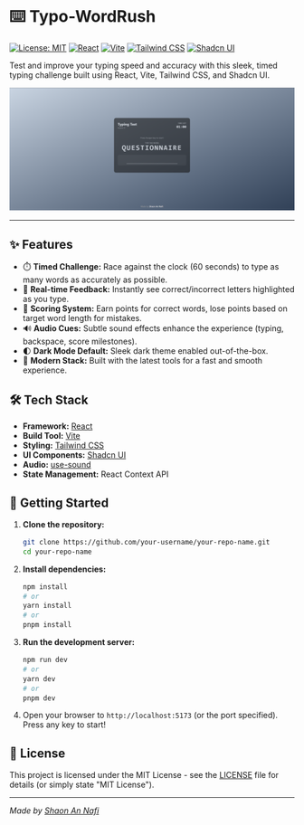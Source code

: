 # ⌨️ Typo-WordRush

[![License: MIT](https://img.shields.io/badge/License-MIT-blue.svg)](https://opensource.org/licenses/MIT)
[![React](https://img.shields.io/badge/React-18+-61DAFB?logo=react)](https://react.dev/)
[![Vite](https://img.shields.io/badge/Vite-%5E5.0-646CFF?logo=vite)](https://vitejs.dev/)
[![Tailwind CSS](https://img.shields.io/badge/Tailwind_CSS-3-38B2AC?logo=tailwind-css)](https://tailwindcss.com/)
[![Shadcn UI](https://img.shields.io/badge/Shadcn/UI-latest-black?logo=shadcn-ui&logoColor=white)](https://ui.shadcn.com/)

Test and improve your typing speed and accuracy with this sleek, timed typing challenge built using React, Vite, Tailwind CSS, and Shadcn UI.

![Screenshot Placeholder](./public/cover.png)

---

## ✨ Features

*   ⏱️ **Timed Challenge:** Race against the clock (60 seconds) to type as many words as accurately as possible.
*   🎯 **Real-time Feedback:** Instantly see correct/incorrect letters highlighted as you type.
*   💯 **Scoring System:** Earn points for correct words, lose points based on target word length for mistakes.
*   🔊 **Audio Cues:** Subtle sound effects enhance the experience (typing, backspace, score milestones).
*   🌓 **Dark Mode Default:** Sleek dark theme enabled out-of-the-box.
*   🚀 **Modern Stack:** Built with the latest tools for a fast and smooth experience.

## 🛠️ Tech Stack

*   **Framework:** [React](https://react.dev/)
*   **Build Tool:** [Vite](https://vitejs.dev/)
*   **Styling:** [Tailwind CSS](https://tailwindcss.com/)
*   **UI Components:** [Shadcn UI](https://ui.shadcn.com/)
*   **Audio:** [use-sound](https://github.com/joshwcomeau/use-sound)
*   **State Management:** React Context API

## 🚀 Getting Started

1.  **Clone the repository:**
    ```bash
    git clone https://github.com/your-username/your-repo-name.git
    cd your-repo-name
    ```
2.  **Install dependencies:**
    ```bash
    npm install
    # or
    yarn install
    # or
    pnpm install
    ```
3.  **Run the development server:**
    ```bash
    npm run dev
    # or
    yarn dev
    # or
    pnpm dev
    ```
4.  Open your browser to `http://localhost:5173` (or the port specified). Press any key to start!

## 📄 License

This project is licensed under the MIT License - see the [LICENSE](LICENSE) file for details (or simply state "MIT License").

---

*Made by [Shaon An Nafi](https://github.com/Nafisarkar)*
